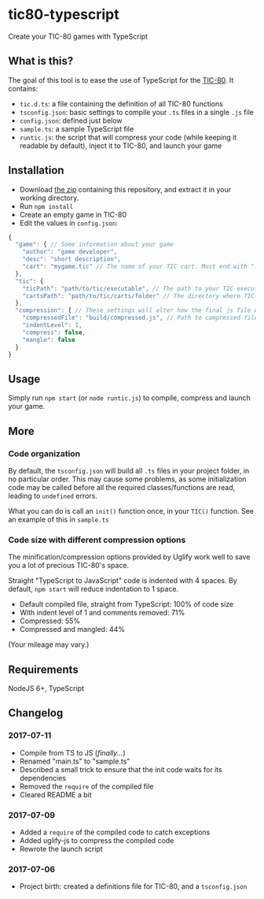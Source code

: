 # tic80-typescript
Create your TIC-80 games with TypeScript

## What is this?

The goal of this tool is to ease the use of TypeScript for the [TIC-80](https://tic.computer/). It contains:
- `tic.d.ts`: a file containing the definition of all TIC-80 functions
- `tsconfig.json`: basic settings to compile your `.ts` files in a single `.js` file
- `config.json`: defined just below
- `sample.ts`: a sample TypeScript file
- `runtic.js`: the script that will compress your code (while keeping it readable by default), inject it to TIC-80, and launch your game 

## Installation

- Download [the zip](https://github.com/scambier/tic80-typescript/archive/master.zip) containing this repository, and extract it in your working directory.
- Run `npm install`
- Create an empty game in TIC-80
- Edit the values in `config.json`:
```js
{
  "game": { // Some information about your game
    "author": "game developer",
    "desc": "short description",
    "cart": "mygame.tic" // The name of your TIC cart. Must end with ".tic"
  },
  "tic": {
    "ticPath": "path/to/tic/executable", // The path to your TIC executable
    "cartsPath": "path/to/tic/carts/folder" // The directory where TIC stores its carts
  },
  "compression": { // These settings will alter how the final js file will look like
    "compressedFile": "build/compressed.js", // Path to compressed file. You should not have to change this.
    "indentLevel": 1,
    "compress": false,
    "mangle": false
  }
}
```

## Usage

Simply run `npm start` (or `node runtic.js`) to compile, compress and launch your game.

## More

### Code organization

By default, the `tsconfig.json` will build all `.ts` files in your project folder, in no particular order. 
This may cause some problems, as some initialization code may be called before all the required classes/functions are read, leading to `undefined` errors.

What you can do is call an `init()` function once, in your `TIC()` function. See an example of this in `sample.ts`


### Code size with different compression options

The minification/compression options provided by Uglify work well to save you a lot of precious TIC-80's space.

Straight "TypeScript to JavaScript" code is indented with 4 spaces. By default, `npm start` will reduce indentation to 1 space.

- Default compiled file, straight from TypeScript: 100% of code size
- With indent level of 1 and comments removed: 71%
- Compressed: 55%
- Compressed and mangled: 44%

(Your mileage may vary.)

## Requirements

NodeJS 6+, TypeScript


## Changelog

### 2017-07-11

- Compile from TS to JS (*finally...*)
- Renamed "main.ts" to "sample.ts"
- Described a small trick to ensure that the init code waits for its dependencies
- Removed the `require` of the compiled file
- Cleared README a bit

### 2017-07-09

- Added a `require` of the compiled code to catch exceptions
- Added uglify-js to compress the compiled code
- Rewrote the launch script

### 2017-07-06

- Project birth: created a definitions file for TIC-80, and a `tsconfig.json`